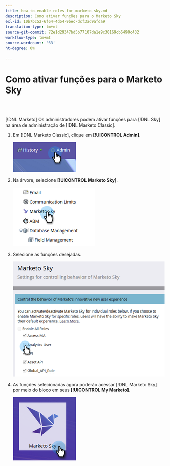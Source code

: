 ```yaml
---
title: how-to-enable-roles-for-marketo-sky.md
description: Como ativar funções para o Marketo Sky
exl-id: 10b7bc52-6f64-4d54-9bec-dcf3ad9afda9
translation-type: tm+mt
source-git-commit: 72e1d29347bd5b77107da1e9c30169cb6490c432
workflow-type: tm+mt
source-wordcount: '63'
ht-degree: 0%

---
```


# Como ativar funções para o Marketo Sky

<br> 

[!DNL Marketo] Os administradores podem ativar funções para  [!DNL Sky] na   área de administração de  [!DNL Marketo Classic].

1. Em [!DNL Marketo Classic], clique em **[!UICONTROL Admin]**.

   ![Imagem Um](/help/sky/assets/home/how-to-enable-roles-for-marketo-sky/how-to-enable-roles-for-marketo-sky-1.png)

1. Na árvore, selecione **[!UICONTROL Marketo Sky]**.

   ![Imagem dois](/help/sky/assets/home/how-to-enable-roles-for-marketo-sky/how-to-enable-roles-for-marketo-sky-2.png)

1. Selecione as funções desejadas.

   ![Imagem Três](/help/sky/assets/home/how-to-enable-roles-for-marketo-sky/how-to-enable-roles-for-marketo-sky-3.png)

1. As funções selecionadas agora poderão acessar [!DNL Marketo Sky] por meio do bloco em seus **[!UICONTROL My Marketo]**.

   ![Imagem quatro](/help/sky/assets/home/how-to-enable-roles-for-marketo-sky/how-to-enable-roles-for-marketo-sky-4.png)
